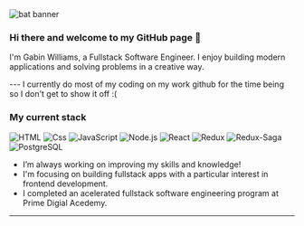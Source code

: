 <img src="https://images.unsplash.com/photo-1600480505021-e9cfb05527f1?ixid=MnwxMjA3fDB8MHxzZWFyY2h8NXx8YmF0bWFufGVufDB8fDB8fA%3D%3D&ixlib=rb-1.2.1&auto=format&fit=crop&w=900&q=60" alt=" bat banner" />

### Hi there and welcome to my GitHub page 👋

I'm Gabin Williams, a Fullstack Software Engineer. I enjoy building modern applications and solving problems in a creative way.

--- I currently do most of my coding on my work github for the time being so I don't get to show it off :(

### My current stack

<img alt="HTML" src="https://img.shields.io/badge/HTML-E34F26?logo=html5&logoColor=white&style=for-the-badge" />  <img alt="Css" src="https://img.shields.io/badge/CSS-1572B6?logo=css3&logoColor=white&style=for-the-badge" />  <img alt="JavaScript" src="https://img.shields.io/badge/JavaScript-F7DF1E?logo=javascript&logoColor=black&style=for-the-badge" />  <img alt="Node.js" src="https://img.shields.io/badge/Node.js-339933?logo=node.js&logoColor=white&style=for-the-badge" />  <img alt="React" src="https://img.shields.io/badge/React-61DAFB?logo=react&logoColor=black&style=for-the-badge" />  <img alt="Redux" src="https://img.shields.io/badge/Redux-764ABC?logo=redux&logoColor=white&style=for-the-badge" />  <img alt="Redux-Saga" src="https://img.shields.io/badge/Redux-Saga-999999?logo=redux-saga&logoColor=white&style=for-the-badge" />  <img alt="PostgreSQL" src="https://img.shields.io/badge/PostgreSQL-336791?logo=postgresql&logoColor=white&style=for-the-badge" />

- I’m always working on improving my skills and knowledge!  
- I'm focusing on building fullstack apps with a particular interest in frontend development. 
- I completed an acelerated fullstack software engineering program at Prime Digial Acedemy.



---
